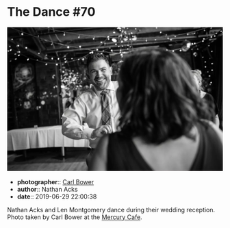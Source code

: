 # The Dance \#70

![Nathan Acks and Len Montgomery dance](assets/2019-06-29-set-4-the-dance-70.webp)

* **photographer**:: [Carl Bower](https://carlbowerphotos.com)
* **author**:: Nathan Acks
* **date**:: 2019-06-29 22:00:38

Nathan Acks and Len Montgomery dance during their wedding reception. Photo taken by Carl Bower at the [Mercury Cafe](http://mercurycafe.com).
